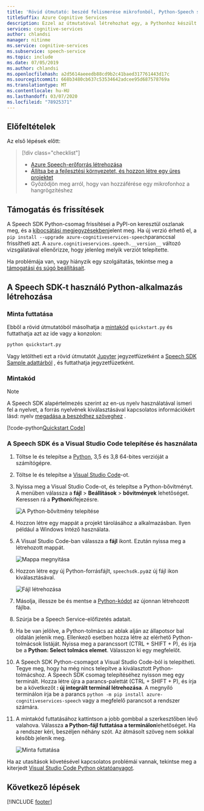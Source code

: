 ```yaml
---
title: 'Rövid útmutató: beszéd felismerése mikrofonból, Python-Speech szolgáltatás'
titleSuffix: Azure Cognitive Services
description: Ezzel az útmutatóval létrehozhat egy, a Pythonhoz készült Speech SDK-t használó beszéd-szöveges konzolos alkalmazást. Ha elkészült, a számítógép mikrofonjával valós időben konvertálhat át beszédet szöveggé.
services: cognitive-services
author: chlandsi
manager: nitinme
ms.service: cognitive-services
ms.subservice: speech-service
ms.topic: include
ms.date: 07/05/2019
ms.author: chlandsi
ms.openlocfilehash: a2d5614aeeedb88cd9b2c41baed317761443d17c
ms.sourcegitcommit: 668b3480cb637c53534642adcee95d687578769a
ms.translationtype: MT
ms.contentlocale: hu-HU
ms.lasthandoff: 03/07/2020
ms.locfileid: "78925371"
---
```

## <a name="prerequisites"></a>Előfeltételek

Az első lépések előtt:

> [!div class="checklist"]
> * [Azure Speech-erőforrás létrehozása](../../../../get-started.md)
> * [Állítsa be a fejlesztési környezetet, és hozzon létre egy üres projektet](../../../../quickstarts/setup-platform.md)
> * Győződjön meg arról, hogy van hozzáférése egy mikrofonhoz a hangrögzítéshez

## <a name="support-and-updates"></a>Támogatás és frissítések

A Speech SDK Python-csomag frissítései a PyPI-on keresztül oszlanak meg, és a [kibocsátási megjegyzésekben](~/articles/cognitive-services/Speech-Service/releasenotes.md)jelent meg.
Ha új verzió érhető el, a `pip install --upgrade azure-cognitiveservices-speech`paranccsal frissítheti azt.
A `azure.cognitiveservices.speech.__version__` változó vizsgálatával ellenőrizze, hogy jelenleg melyik verziót telepítette.

Ha problémája van, vagy hiányzik egy szolgáltatás, tekintse meg a [támogatási és súgó beállításait](~/articles/cognitive-services/Speech-Service/support.md).

## <a name="create-a-python-application-that-uses-the-speech-sdk"></a>A Speech SDK-t használó Python-alkalmazás létrehozása

### <a name="run-the-sample"></a>Minta futtatása

Ebből a rövid útmutatóból másolhatja a [mintakód](#sample-code) `quickstart.py` és futtathatja azt az ide vagy a konzolon:

```sh
python quickstart.py
```

Vagy letöltheti ezt a rövid útmutatót [Jupyter](https://jupyter.org) jegyzetfüzetként a [Speech SDK Sample adattárból](https://github.com/Azure-Samples/cognitive-services-speech-sdk/) , és futtathatja jegyzetfüzetként.

### <a name="sample-code"></a>Mintakód

> [!NOTE]
> A Speech SDK alapértelmezés szerint az en-us nyelv használatával ismeri fel a nyelvet, a forrás nyelvének kiválasztásával kapcsolatos információkért lásd: nyelv [megadása a beszédhez szöveghez](../../../../how-to-specify-source-language.md) .

[!code-python[Quickstart Code](~/samples-cognitive-services-speech-sdk/quickstart/python/from-microphone/quickstart.py#code)]

### <a name="install-and-use-the-speech-sdk-with-visual-studio-code"></a>A Speech SDK és a Visual Studio Code telepítése és használata

1. Töltse le és telepítse a [Python](https://www.python.org/downloads/), 3,5 és 3,8 64-bites verzióját a számítógépre.
1. Töltse le és telepítse a [Visual Studio Code](https://code.visualstudio.com/Download)-ot.
1. Nyissa meg a Visual Studio Code-ot, és telepítse a Python-bővítményt. A menüben válassza a **fájl** > **Beállítások** > **bővítmények** lehetőséget. Keressen rá a **Python**kifejezésre.

   ![A Python-bővítmény telepítése](~/articles/cognitive-services/Speech-Service/media/sdk/qs-python-vscode-python-extension.png)

1. Hozzon létre egy mappát a projekt tárolásához a alkalmazásban. Ilyen például a Windows Intéző használata.
1. A Visual Studio Code-ban válassza a **fájl** ikont. Ezután nyissa meg a létrehozott mappát.

   ![Mappa megnyitása](~/articles/cognitive-services/Speech-Service/media/sdk/qs-python-vscode-python-open-folder.png)

1. Hozzon létre egy új Python-forrásfájlt, `speechsdk.py`az új fájl ikon kiválasztásával.

   ![Fájl létrehozása](~/articles/cognitive-services/Speech-Service/media/sdk/qs-python-vscode-python-newfile.png)

1. Másolja, illessze be és mentse a [Python-kódot](#sample-code) az újonnan létrehozott fájlba.
1. Szúrja be a Speech Service-előfizetés adatait.
1. Ha be van jelölve, a Python-tolmács az ablak alján az állapotsor bal oldalán jelenik meg.
   Ellenkező esetben hozza létre az elérhető Python-tolmácsok listáját. Nyissa meg a parancssort (CTRL + SHIFT + P), és írja be a **Python: Select tolmács elemet**. Válasszon ki egy megfelelőt.
1. A Speech SDK Python-csomagot a Visual Studio Code-ból is telepítheti. Tegye meg, hogy ha még nincs telepítve a kiválasztott Python-tolmácshoz.
   A Speech SDK csomag telepítéséhez nyisson meg egy terminált. Hozza létre újra a parancs-palettát (CTRL + SHIFT + P), és írja be a következőt **: új integrált terminál létrehozása**.
   A megnyíló terminálon írja be a parancs `python -m pip install azure-cognitiveservices-speech` vagy a megfelelő parancsot a rendszer számára.
1. A mintakód futtatásához kattintson a jobb gombbal a szerkesztőben lévő valahova. Válassza **a Python-fájl futtatása a terminálon**lehetőséget.
   Ha a rendszer kéri, beszéljen néhány szót. Az átmásolt szöveg nem sokkal később jelenik meg.

   ![Minta futtatása](~/articles/cognitive-services/Speech-Service/media/sdk/qs-python-vscode-python-run.png)

Ha az utasítások követésével kapcsolatos problémái vannak, tekintse meg a kiterjedt [Visual Studio Code Python oktatóanyagot](https://code.visualstudio.com/docs/python/python-tutorial).

## <a name="next-steps"></a>Következő lépések

[!INCLUDE [footer](./footer.md)]
